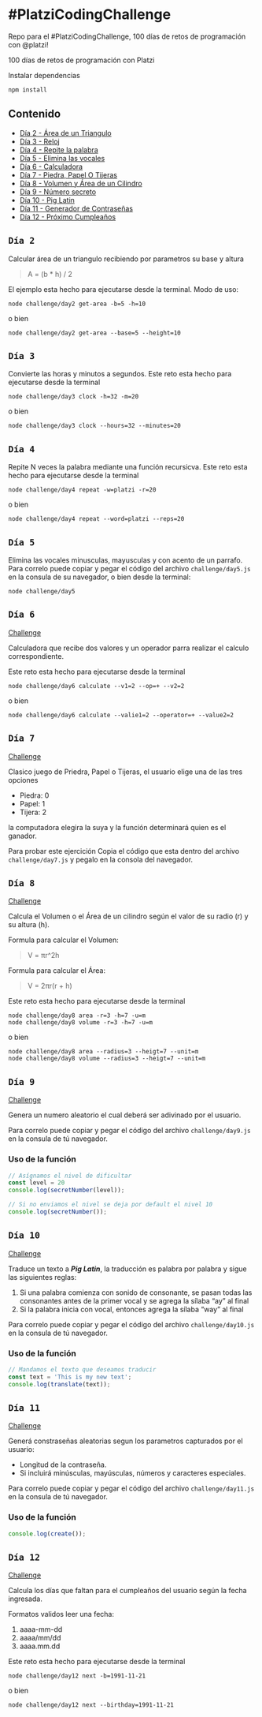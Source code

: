 # #PlatziCodingChallenge
Repo para el #PlatziCodingChallenge, 100 días de retos de programación con @platzi!

100 días de retos de programación con Platzi

Instalar dependencias
```shel
npm install
```

## Contenido
- [Día 2 - Área de un Triangulo](#Día-2)
- [Día 3 - Reloj](#Día-3)
- [Día 4 - Repite la palabra](#Día-4)
- [Día 5 - Elimina las vocales](#Día-5)
- [Día 6 - Calculadora](#Día-6)
- [Día 7 - Piedra, Papel O Tijeras](#Día-7)
- [Día 8 - Volumen y Área de un Cilindro](#Día-8)
- [Día 9 - Número secreto](#Día-9)
- [Día 10 - Pig Latin](#Día-10)
- [Día 11 - Generador de Contraseñas](#Día-11)
- [Día 12 - Próximo Cumpleaños](#Día-2)



## `Día 2`
Calcular área de un triangulo recibiendo por parametros su base y altura
>  A = (b * h) / 2

El ejemplo esta hecho para ejecutarse desde la terminal.
Modo de uso:

```shell
node challenge/day2 get-area -b=5 -h=10
```
o bien
```shell
node challenge/day2 get-area --base=5 --height=10
```

## `Día 3`
Convierte las horas y minutos a segundos.
Este reto esta hecho para ejecutarse desde la terminal
```shell
node challenge/day3 clock -h=32 -m=20
```
o bien
```shell
node challenge/day3 clock --hours=32 --minutes=20
```
## `Día 4`
Repite N veces la palabra mediante una función recursicva.
Este reto esta hecho para ejecutarse desde la terminal
```shell
node challenge/day4 repeat -w=platzi -r=20
```
o bien
```shell
node challenge/day4 repeat --word=platzi --reps=20
```
## `Día 5`
Elimina las vocales minusculas, mayusculas y con acento de un
parrafo.
Para correlo puede copiar y pegar el código del archivo `challenge/day5.js`
en la consula de su navegador, o bien desde la terminal:

```shell
node challenge/day5
```
## `Día 6`
[Challenge](https://platzi.com/comunidad/platzicodingchallenge-calculadora-piedra-papel-o-tijera/)

Calculadora que recibe dos valores y un operador parra realizar 
el calculo correspondiente.

Este reto esta hecho para ejecutarse desde la terminal
```shell
node challenge/day6 calculate --v1=2 --op=+ --v2=2
```
o bien
```shell
node challenge/day6 calculate --valie1=2 --operator=+ --value2=2
```
## `Día 7`

[Challenge](https://platzi.com/comunidad/platzicodingchallenge-calculadora-piedra-papel-o-tijera/)

Clasico juego de Priedra, Papel o Tijeras, el usuario elige una 
de las tres opciones
 - Piedra: 0
 - Papel: 1
 - Tijera: 2

la computadora elegira la suya y la función determinará quien
es el ganador.


Para probar este ejercición Copia  el código que esta dentro
del archivo `challenge/day7.js` y pegalo en la consola del navegador.

## `Día 8`
[Challenge](https://platzi.com/comunidad/platzicodingchallenge-volumen-de-un-cilindro-numero-secreto/)

Calcula el Volumen o el Área de un cilindro según el valor
de su radio (r) y su altura (h).

Formula para calcular el Volumen:
> V = πr^2h

Formula para calcular el Área:
> V = 2πr(r + h)

Este reto esta hecho para ejecutarse desde la terminal
```shell
node challenge/day8 area -r=3 -h=7 -u=m
node challenge/day8 volume -r=3 -h=7 -u=m
```
o bien
```shell
node challenge/day8 area --radius=3 --heigt=7 --unit=m
node challenge/day8 volume --radius=3 --heigt=7 --unit=m
```

## `Día 9`
[Challenge](https://platzi.com/comunidad/platzicodingchallenge-volumen-de-un-cilindro-numero-secreto/)

Genera un numero aleatorio el cual deberá ser adivinado por el usuario.

Para correlo puede copiar y pegar el código del archivo `challenge/day9.js`
en la consula de tú navegador.

### Uso de la función 
```js
// Asígnamos el nivel de dificultar
const level = 20
console.log(secretNumber(level));

// Si no enviamos el nivel se deja por default el nivel 10
console.log(secretNumber());
```

## `Día 10`
[Challenge](https://platzi.com/comunidad/platzicodingchallenge-traductor-de-_pig-latin_/)

Traduce un texto a **_Pig Latin_**, la traducción es palabra por palabra y sigue las siguientes reglas:
1. Si una palabra comienza con sonido de consonante, se pasan todas las consonantes antes de la primer vocal y se agrega la sílaba “ay” al final
2. Si la palabra inicia con vocal, entonces agrega la sílaba “way” al final 

Para correlo puede copiar y pegar el código del archivo `challenge/day10.js`
en la consula de tú navegador.

### Uso de la función 
```js
// Mandamos el texto que deseamos traducir
const text = 'This is my new text';
console.log(translate(text));
```

## `Día 11`
[Challenge](https://platzi.com/comunidad/platzicodingchallenge-generador-de-contrasenas/)

Generá constraseñas aleatorias segun los parametros capturados por el usuario:
- Longitud de la contraseña.
- Si incluirá minúsculas, mayúsculas, números y caracteres especiales.

Para correlo puede copiar y pegar el código del archivo `challenge/day11.js`
en la consula de tú navegador.

### Uso de la función 
```js
console.log(create());
```



## `Día 12`
[Challenge](https://platzi.com/comunidad/platzicodingchallenge-proximo-cumpleanos/)

Calcula los días que faltan para el cumpleaños del usuario según la fecha ingresada.

Formatos validos leer una fecha:
1. aaaa-mm-dd
2. aaaa/mm/dd
3. aaaa.mm.dd

Este reto esta hecho para ejecutarse desde la terminal
```shell
node challenge/day12 next -b=1991-11-21
```
o bien
```shell
node challenge/day12 next --birthday=1991-11-21
```
